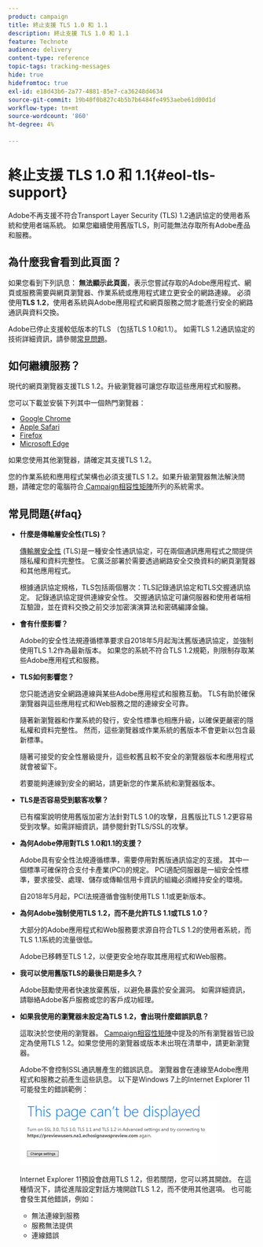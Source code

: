 ```yaml
---
product: campaign
title: 終止支援 TLS 1.0 和 1.1
description: 終止支援 TLS 1.0 和 1.1
feature: Technote
audience: delivery
content-type: reference
topic-tags: tracking-messages
hide: true
hidefromtoc: true
exl-id: e18d43b6-2a77-4881-85e7-ca36248d4634
source-git-commit: 19b40f0b827c4b5b7b6484fe4953aebe61d00d1d
workflow-type: tm+mt
source-wordcount: '860'
ht-degree: 4%

---
```


# 終止支援 TLS 1.0 和 1.1{#eol-tls-support}



Adobe不再支援不符合Transport Layer Security (TLS) 1.2通訊協定的使用者系統和使用者端系統。 如果您繼續使用舊版TLS，則可能無法存取所有Adobe產品和服務。

## 為什麼我會看到此頁面？

如果您看到下列訊息： **無法顯示此頁面**，表示您嘗試存取的Adobe應用程式、網頁或服務需要與網頁瀏覽器、作業系統或應用程式建立更安全的網路連線。 必須使用&#x200B;**TLS 1.2**，使用者系統與Adobe應用程式和網頁服務之間才能進行安全的網路通訊與資料交換。

Adobe已停止支援較低版本的TLS （包括TLS 1.0和1.1）。 如需TLS 1.2通訊協定的技術詳細資訊，請參閱[常見問題](#faq)。

## 如何繼續服務？

現代的網頁瀏覽器支援TLS 1.2。升級瀏覽器可讓您存取這些應用程式和服務。

您可以下載並安裝下列其中一個熱門瀏覽器：

* [Google Chrome](https://www.google.com/chrome/)
* [Apple Safari](https://www.apple.com/safari/)
* [Firefox](https://www.mozilla.org/en-US/firefox/new/)
* [Microsoft Edge](https://www.microsoft.com/en-us/edge)

如果您使用其他瀏覽器，請確定其支援TLS 1.2。

您的作業系統和應用程式架構也必須支援TLS 1.2。如果升級瀏覽器無法解決問題，請確定您的電腦符合[ Campaign相容性矩陣](../../rn/using/compatibility-matrix.md)所列的系統需求。

## 常見問題{#faq}

* **什麼是傳輸層安全性(TLS)？**

  [傳輸層安全性](https://en.wikipedia.org/wiki/Transport_Layer_Security) (TLS)是一種安全性通訊協定，可在兩個通訊應用程式之間提供隱私權和資料完整性。 它廣泛部署於需要透過網路安全交換資料的網頁瀏覽器和其他應用程式。

  根據通訊協定規格，TLS包括兩個層次：TLS記錄通訊協定和TLS交握通訊協定。 記錄通訊協定提供連線安全性。 交握通訊協定可讓伺服器和使用者端相互驗證，並在資料交換之前交涉加密演演算法和密碼編譯金鑰。

* **會有什麼影響？**

  Adobe的安全性法規遵循標準要求自2018年5月起淘汰舊版通訊協定，並強制使用TLS 1.2作為最新版本。 如果您的系統不符合TLS 1.2規範，則限制存取某些Adobe應用程式和服務。

* **TLS如何影響您？**

  您只能透過安全網路連線與某些Adobe應用程式和服務互動。 TLS有助於確保瀏覽器與這些應用程式和Web服務之間的連線安全可靠。

  隨著新瀏覽器和作業系統的發行，安全性標準也相應升級，以確保更嚴密的隱私權和資料完整性。 然而，這些瀏覽器或作業系統的舊版本不會更新以包含最新標準。

  隨著可接受的安全性層級提升，這些較舊且較不安全的瀏覽器版本和應用程式就會被留下。

  若要能夠連線到安全的網站，請更新您的作業系統和瀏覽器版本。

* **TLS是否容易受到駭客攻擊？**

  已有檔案說明使用舊版加密方法針對TLS 1.0的攻擊，且舊版比TLS 1.2更容易受到攻擊。如需詳細資訊，請參閱針對TLS/SSL的攻擊。

* **為何Adobe停用對TLS 1.0和1.1的支援？**

  Adobe具有安全性法規遵循標準，需要停用對舊版通訊協定的支援。 其中一個標準可確保符合支付卡產業(PCI)的規定。 PCI適配伺服器是一組安全性標準，要求接受、處理、儲存或傳輸信用卡資訊的組織必須維持安全的環境。

  自2018年5月起，PCI法規遵循會強制使用TLS 1.1或更新版本。

* **為何Adobe強制使用TLS 1.2，而不是允許TLS 1.1或TLS 1.0？**

  大部分的Adobe應用程式和Web服務要求源自符合TLS 1.2的使用者系統，而TLS 1.1系統的流量很低。

  Adobe已移轉至TLS 1.2，以便更安全地存取其應用程式和Web服務。

* **我可以使用舊版TLS的最後日期是多久？**

  Adobe鼓勵使用者快速放棄舊版，以避免暴露於安全漏洞。 如需詳細資訊，請聯絡Adobe客戶服務或您的客戶成功經理。

* **如果我使用的瀏覽器未設定為TLS 1.2，會出現什麼錯誤訊息？**

  這取決於您使用的瀏覽器。 [Campaign相容性矩陣](../../rn/using/compatibility-matrix.md)中提及的所有瀏覽器皆已設定為使用TLS 1.2。如果您使用的瀏覽器或版本未出現在清單中，請更新瀏覽器。

  Adobe不會控制SSL通訊層產生的錯誤訊息。 瀏覽器會在連線至Adobe應用程式和服務之前產生這些訊息。 以下是Windows 7上的Internet Explorer 11可能發生的錯誤範例：

  ![](assets/do-not-translate/page-not-displayed.png)

  Internet Explorer 11預設會啟用TLS 1.2，但若關閉，您可以將其開啟。 在這種情況下，請從進階設定對話方塊開啟TLS 1.2，而不使用其他選項。 也可能會發生其他錯誤，例如：

   * 無法連線到服務
   * 服務無法提供
   * 連線錯誤
